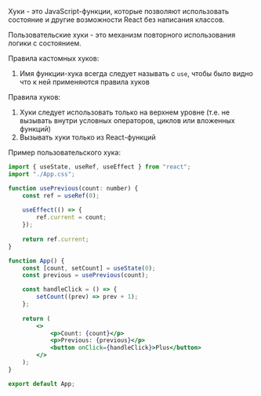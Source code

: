 Хуки - это JavaScript-функции, которые позволяют использовать состояние и другие возможности React без написания классов.

Пользовательские хуки - это механизм повторного использования логики с состоянием.

Правила кастомных хуков:
1. Имя функции-хука всегда следует называть с `use`, чтобы было видно что к ней применяются правила хуков

Правила хуков:
1. Хуки следует использовать только на верхнем уровне (т.е. не вызывать внутри условных операторов, циклов или вложенных функций)
2. Вызывать хуки только из React-функций

Пример пользовательского хука:

```jsx
import { useState, useRef, useEffect } from "react";
import "./App.css";

function usePrevious(count: number) {
	const ref = useRef(0);
	
	useEffect(() => {
		ref.current = count;
	});
	
	return ref.current;
}

function App() {
	const [count, setCount] = useState(0);
	const previous = usePrevious(count);

	const handleClick = () => {
		setCount((prev) => prev + 1);
	};
	
	return (
		<>
			<p>Count: {count}</p>
			<p>Previous: {previous}</p>
			<button onClick={handleClick}>Plus</button>
		</>
	);
}

export default App;
```


